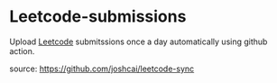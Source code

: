 # Leetcode-submissions

Upload [Leetcode](https://leetcode.com/) submitssions once a day automatically using github action.


source: https://github.com/joshcai/leetcode-sync
